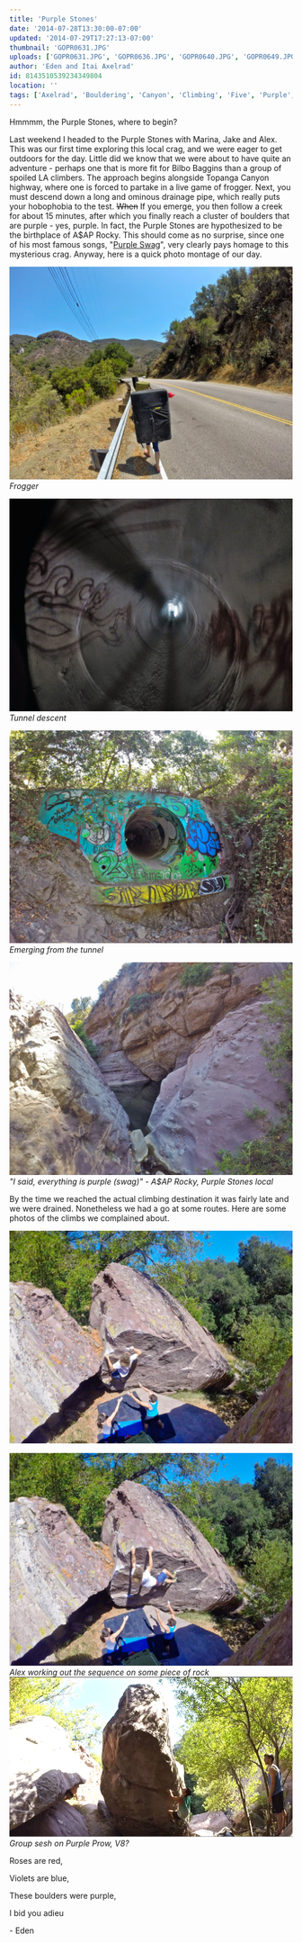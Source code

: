 ```yaml
---
title: 'Purple Stones'
date: '2014-07-28T13:30:00-07:00'
updated: '2014-07-29T17:27:13-07:00'
thumbnail: 'GOPR0631.JPG'
uploads: ['GOPR0631.JPG', 'GOPR0636.JPG', 'GOPR0640.JPG', 'GOPR0649.JPG', 'GOPR0661.JPG', 'GOPR0662.JPG', '20PM.jpg']
author: 'Eden and Itai Axelrad'
id: 8143510539234349804
location: ''
tags: ['Axelrad', 'Bouldering', 'Canyon', 'Climbing', 'Five', 'Purple', 'Stones', 'Ten', 'Topanga']
---
```


Hmmmm, the Purple Stones, where to begin?

Last weekend I headed to the Purple Stones with Marina, Jake and Alex. This was our first time exploring this local crag, and we were eager to get outdoors for the day. Little did we know that we were about to have quite an adventure - perhaps one that is more fit for Bilbo Baggins than a group of spoiled LA climbers. The approach begins alongside Topanga Canyon highway, where one is forced to partake in a live game of frogger. Next, you must descend down a long and ominous drainage pipe, which really puts your hobophobia to the test. ~~When~~ If you emerge, you then follow a creek for about 15 minutes, after which you finally reach a cluster of boulders that are purple - yes, purple. In fact, the Purple Stones are hypothesized to be the birthplace of A$AP Rocky. This should come as no surprise, since one of his most famous songs, "[Purple Swag](https://www.youtube.com/watch?v=KuZ2QZKYj7c)", very clearly pays homage to this mysterious crag. Anyway, here is a quick photo montage of our day.

![image alt](uploads/GOPR0631.JPG)*Frogger*

![image alt](uploads/GOPR0636.JPG)*Tunnel descent*

![image alt](uploads/GOPR0640.JPG)*Emerging from the tunnel*

![image alt](uploads/GOPR0649.JPG)*"I said, everything is purple (swag)" - A$AP Rocky, Purple Stones local*

By the time we reached the actual climbing destination it was fairly late and we were drained. Nonetheless we had a go at some routes. Here are some photos of the climbs we complained about. 

![image alt](uploads/GOPR0661.JPG)

![image alt](uploads/GOPR0662.JPG)*Alex working out the sequence on some piece of rock*![image alt](uploads/Screen%20shot%202014-07-28%20at%2012.07.55%20PM.jpg)*Group sesh on Purple Prow, V8?*

Roses are red,

Violets are blue,

These boulders were purple,

I bid you adieu

\- Eden

